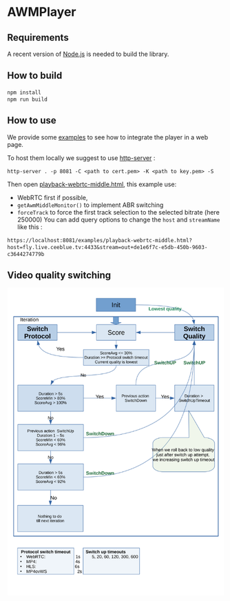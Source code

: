 # AWMPlayer

## Requirements

A recent version of [Node.js](https://nodejs.org/en/download) is needed to build the library.

## How to build

```shell
npm install
npm run build
```

## How to use

We provide some [examples](/examples) to see how to integrate the player in a web page.

To host them locally we suggest to use [http-server](https://www.npmjs.com/package/http-server) :

```shell
http-server . -p 8081 -C <path to cert.pem> -K <path to key.pem> -S
```

Then open [playback-webrtc-middle.html](/examples/playback-webrtc-middle.html), this example use:
 - WebRTC first if possible,
 - `getAwmMiddleMonitor()` to implement ABR switching
 - `forceTrack` to force the first track selection to the selected bitrate (here 250000)
You can add query options to change the `host` and `streamName` like this :

```
https://localhost:8081/examples/playback-webrtc-middle.html?host=fly.live.ceeblue.tv:4433&stream=out+de1e6f7c-e5db-450b-9603-c3644274779b
```

## Video quality switching


![img.svg](./doc/AWMPlayerQualityAng.svg)
